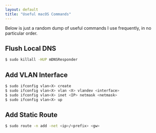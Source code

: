 ```yaml
---
layout: default
title: "Useful macOS Commands"
---
```


Below is just a random dump of useful commands I use frequently, in no 
particular order.

## Flush Local DNS

```BASH
$ sudo killall -HUP mDNSResponder
```

## Add VLAN Interface

```BASH
$ sudo ifconfig vlan<X> create
$ sudo ifconfig vlan<X> vlan <X> vlandev <interface>
$ sudo ifconfig vlan<X> inet <IP> netmask <netmask>
$ sudo ifconfig vlan<X> up
```

## Add Static Route

```BASH
$ sudo route -n add -net <ip>/<prefix> <gw>
```
